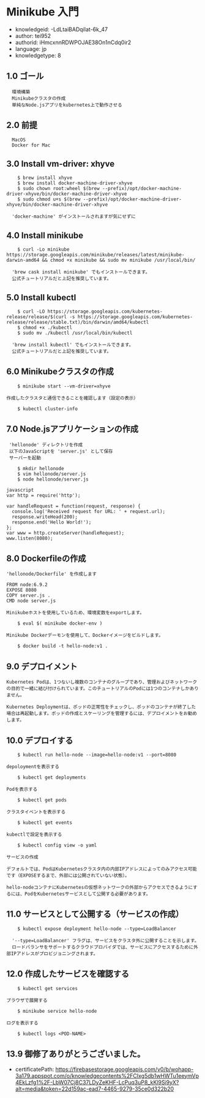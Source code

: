 Minikube 入門
====
* knowledgeid: -LdLtaiBADqiIat-6k_47
* author: tei952
* authorid: iHmcxnnRDWPOJAE38On1nCdq0ir2
* language: jp
* knowledgetype: 8

## 1.0 ゴール
```
  環境構築
  Minikubeクラスタの作成
  単純なNode.jsアプリをkubernetes上で動作させる
```
## 2.0 前提
```
  MacOS
  Docker for Mac
```
## 3.0 Install vm-driver: xhyve
```
    $ brew install xhyve
    $ brew install docker-machine-driver-xhyve
    $ sudo chown root:wheel $(brew --prefix)/opt/docker-machine-driver-xhyve/bin/docker-machine-driver-xhyve
    $ sudo chmod u+s $(brew --prefix)/opt/docker-machine-driver-xhyve/bin/docker-machine-driver-xhyve

  'docker-machine' がインストールされますが気にせずに
```
## 4.0 Install minikube
```
    $ curl -Lo minikube https://storage.googleapis.com/minikube/releases/latest/minikube-darwin-amd64 && chmod +x minikube && sudo mv minikube /usr/local/bin/

  'brew cask install minikube' でもインストールできます。
  公式チュートリアルだと上記を推奨しています。
```
## 5.0 Install kubectl
```
    $ curl -LO https://storage.googleapis.com/kubernetes-release/release/$(curl -s https://storage.googleapis.com/kubernetes-release/release/stable.txt)/bin/darwin/amd64/kubectl
    $ chmod +x ./kubectl
    $ sudo mv ./kubectl /usr/local/bin/kubectl

  'brew install kubectl' でもインストールできます。
  公式チュートリアルだと上記を推奨しています。
```
## 6.0 Minikubeクラスタの作成
```
    $ minikube start --vm-driver=xhyve

作成したクラスタと通信できることを確認します（設定の表示）

    $ kubectl cluster-info
```
## 7.0 Node.jsアプリケーションの作成
```
 'hellonode' ディレクトリを作成
 以下のJavaScriptを 'server.js' として保存
 サーバーを起動

    $ mkdir hellonode
    $ vim hellonode/server.js
    $ node hellonode/server.js

javascript
var http = require('http');

var handleRequest = function(request, response) {
  console.log('Received request for URL: ' + request.url);
  response.writeHead(200);
  response.end('Hello World!');
};
var www = http.createServer(handleRequest);
www.listen(8080);
```

## 8.0 Dockerfileの作成
```
'hellonode/Dockerfile' を作成します

FROM node:6.9.2
EXPOSE 8080
COPY server.js .
CMD node server.js

Minikubeホストを使用しているため、環境変数をexportします。

    $ eval $( minikube docker-env ) 

Minikube Dockerデーモンを使用して、Dockerイメージをビルドします。

    $ docker build -t hello-node:v1 .
```
## 9.0 デプロイメント
```
Kubernetes Podは、1つないし複数のコンテナのグループであり、管理およびネットワークの目的で一緒に結び付けられています。このチュートリアルのPodには1つのコンテナしかありません。

Kubernetes Deploymentは、ポッドの正常性をチェックし、ポッドのコンテナが終了した場合は再起動します。ポッドの作成とスケーリングを管理するには、デプロイメントをお勧めします。
```
## 10.0 デプロイする
```
    $ kubectl run hello-node --image=hello-node:v1 --port=8080 

depoloymentを表示する

    $ kubectl get deployments

Podを表示する

    $ kubectl get pods

クラスタイベントを表示する

    $ kubectl get events

kubectlで設定を表示する

    $ kubectl config view -o yaml

サービスの作成

デフォルトでは、PodはKubernetesクラスタ内の内部IPアドレスによってのみアクセス可能です（EXPOSEするまで、外部には公開されていない状態）。

hello-nodeコンテナにKubernetesの仮想ネットワークの外部からアクセスできるようにするには、PodをKubernetesサービスとして公開する必要があります。
```
## 11.0 サービスとして公開する（サービスの作成）
```
    $ kubectl expose deployment hello-node --type=LoadBalancer

  '--type=LoadBalancer' フラグは、サービスをクラスタ外に公開することを示します。
  ロードバランサをサポートするクラウドプロバイダでは、サービスにアクセスするために外部IPアドレスがプロビジョニングされます。
```
## 12.0 作成したサービスを確認する
```
    $ kubectl get services

ブラウザで展開する

    $ minikube service hello-node

ログを表示する

    $ kubectl logs <POD-NAME>
```
## 13.9 御修了ありがとうございました。
* certificatePath: https://firebasestorage.googleapis.com/v0/b/wohapp-3a179.appspot.com/o/knowledgecontents%2FCIxg5db1wHWTu1eeymVp4EkLzfg1%2F-LbW07Cj8C37LDyZeKHF-LcPuq3uP8_kKl9Si9yX?alt=media&token=22d159ac-ead7-4465-9279-35ce0d322b20
